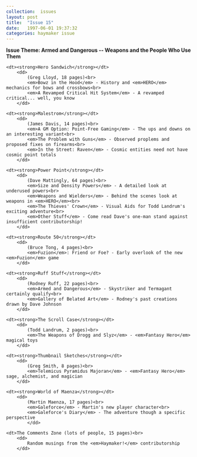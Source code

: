 ```yaml
---
collection:  issues
layout: post
title:  "Issue 15"
date:   1997-06-01 19:37:32
categories: haymaker issue
---
```


<dl>
	<dt class="theme"><strong>Issue Theme: Armed and Dangerous -- Weapons and the People Who Use Them</theme></strong></dt>

	<dt><strong>Hero Sandwich</strong></dt>
		<dd>
			(Greg Lloyd, 18 pages)<br>
			<em>Bowz in the Hood</em> - History and <em>HERO</em> mechanics for bows and crossbows<br>
			<em>A Revamped Critical Hit System</em> - A revamped critical... well, you know
		</dd>
		
	<dt><strong>Malestrom</strong></dt>
		<dd>
		 	(James Davis, 14 pages)<br>
			<em>A GM Option: Point-Free Gaming</em> - The ups and downs on an interesting variant<br>
			<em>The Problem with Guns</em> - Observed proplems and proposed fixes on firearms<br>
			<em>In the Street: Raven</em> - Cosmic entities need not have cosmic point totals
		</dd>

	<dt><strong>Power Point</strong></dt>
		<dd>
		 	(Dave Mattingly, 64 pages)<br>
			<em>Size and Density Powers</em> - A detailed look at underused powers<br>
			<em>Weapons and Wielders</em> - Behind the scenes look at weapons in <em>HERO</em><br>
			<em>The Thieves' Crown</em> - Visual Aids for Todd Landrum's exciting adventure<br>
			<em>Other Stuff</em> - Come read Dave's one-man stand against insufficient contributorship!
		</dd>

	<dt><strong>Route 50</strong></dt>
		<dd>
		 	(Bruce Tong, 4 pages)<br>
			<em>Fuzion</em>: Friend or Foe? - Early overlook of the new <em>Fuzion</em> game
		</dd>

	<dt><strong>Ruff Stuff</strong></dt>
		<dd>
			(Rodney Ruff, 22 pages)<br>
			<em>Armed and Dangerous</em> - Skystriker and Termagant certainly qualify<br>
			<em>Gallery of Belated Art</em> - Rodney's past creations drawn by Dave Johnson
		</dd>

	<dt><strong>The Scroll Case</strong></dt>
		<dd>
		 	(Todd Landrum, 2 pages)<br>
			<em>The Weapons of Drogg and Slyz</em> - <em>Fantasy Hero</em> magical toys
		</dd>

	<dt><strong>Thumbnail Sketches</strong></dt>
		<dd>
		 	(Greg Smith, 8 pages)<br>
			<em>Telemicus Pyramidus Majoran</em> - <em>Fantasy Hero</em> sage, alchemist, and magician
		</dd>

	<dt><strong>World of Maenza</strong></dt>
		<dd>
		 	(Martin Maenza, 17 pages)<br>
			<em>Galeforce</em> - Martin's new player character<br>
			<em>Galeforce's Diary</em> - The adventure though a specific perspective
			</dd>
		
	<dt>The Comments Zone (lots of people, 15 pages)<br>
		<dd>
			Random musings from the <em>Haymaker!</em> contributorship
		</dd>
</dl>
